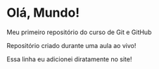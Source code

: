 # Olá, Mundo!
 Meu primeiro repositório do curso de Git e GitHub

 Repositório criado durante uma aula ao vivo!
 
 Essa linha eu adicionei diratamente no site!
